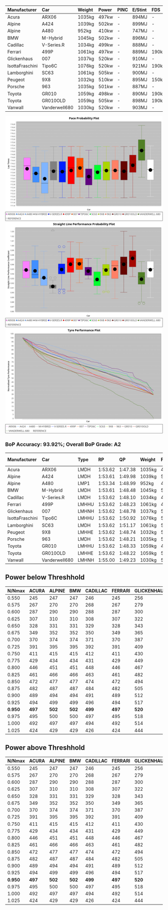 |Manufacturer|Car|Weight|Power|PINC|E/Stint|FDS|
|:-|:-|:-|:-|:-|:-|:-|
|Acura|ARX06|1035kg|497kw|-|894MJ|-|
|Alpine|A424|1039kg|502kw|-|899MJ|-|
|Alpine|A480|952kg|410kw|-|747MJ|-|
|BMW|M-Hybrid|1045kg|502kw|-|896MJ|-|
|Cadillac|V-Series.R|1034kg|499kw|-|888MJ|-|
|Ferrari|499P|1061kg|497kw|-|889MJ|190kph|
|Glickenhaus|007|1037kg|520kw|-|910MJ|-|
|IsottaFraschini|Tipo6C|1076kg|520kw|-|921MJ|190kph|
|Lamborghini|SC63|1061kg|505kw|-|900MJ|-|
|Peugeot|9X8|1032kg|510kw|-|895MJ|150kph|
|Porsche|963|1035kg|501kw|-|887MJ|-|
|Toyota|GR010|1059kg|498kw|-|890MJ|190kph|
|Toyota|GR010OLD|1059kg|505kw|-|898MJ|190kph|
|Vanwall|Vanderwell680|1030kg|520kw|-|903MJ|-|

![PACECHART](./IMG/AUTO.png)
![STRAIGHTLINEPERFORMANCECHART](./IMG/AUTO_sp.png)
![TYREPERFORMANCECHART](./IMG/AUTO_tw.png)

### BoP Accuracy: 93.92%; Overall BoP Grade: A2
|Manufacturer|Car|Type|RP|QP|Weight|Power¹|Threshhold|PINC|Power²|E/Stint|AVG Vmax|FDS|RDLC|L/Stint|BOP-Grade|ModelAccuracy|ModelPoints|Match%|
|:-|:-|:-|:-|:-|:-|:-|:-|:-|:-|:-|:-|:-|:-|:-|:-|:-|:-|:-|
|Acura|ARX06|LMDH|1:53.62|1:47.38|1035kg|497kw|0.0kph|-|497kw|894MJ|278.62kph|-|1.02|35|-A2|100.00%|995|92.51%|
|Alpine|A424|LMDH|1:53.61|1:49.98|1039kg|502kw|0.0kph|-|502kw|899MJ|278.56kph|-|1.02|35|~A1|80.53%|517|96.62%|
|Alpine|A480|LMP1|1:53.34|1:48.99|952kg|410kw|0.0kph|-|410kw|747MJ|273.60kph|-|0.97|32|~A1|56.35%|794|100.00%|
|BMW|M-Hybrid|LMDH|1:53.61|1:48.48|1045kg|502kw|0.0kph|-|502kw|896MJ|274.47kph|-|1.02|35|~A1|96.62%|1656|97.79%|
|Cadillac|V-Series.R|LMDH|1:53.62|1:48.10|1034kg|499kw|0.0kph|-|499kw|888MJ|278.50kph|-|1.02|35|~A1|90.68%|2081|100.00%|
|Ferrari|499P|LMHHU|1:53.62|1:48.23|1061kg|497kw|0.0kph|-|497kw|889MJ|279.51kph|190kph|1.03|35|~A1|94.63%|2574|100.00%|
|Glickenhaus|007|LMHNH|1:53.62|1:48.78|1037kg|520kw|0.0kph|-|520kw|910MJ|282.08kph|-|0.95|35|~A1|94.93%|1610|100.00%|
|IsottaFraschini|Tipo6C|LMHHU|1:53.62|1:50.92|1076kg|520kw|0.0kph|-|520kw|921MJ|278.49kph|190kph|1.03|35|+B1|66.67%|96|85.64%|
|Lamborghini|SC63|LMDH|1:53.62|1:51.17|1061kg|505kw|0.0kph|-|505kw|900MJ|275.35kph|-|1.03|35|+A2|92.15%|399|94.46%|
|Peugeot|9X8|LMHHE|1:53.62|1:48.74|1032kg|510kw|0.0kph|-|510kw|895MJ|278.85kph|150kph|1.03|35|~A1|83.80%|2473|100.00%|
|Porsche|963|LMDH|1:53.62|1:48.21|1035kg|501kw|0.0kph|-|501kw|887MJ|279.15kph|-|1.02|35|~A1|95.67%|5902|99.54%|
|Toyota|GR010|LMHHU|1:53.62|1:48.33|1059kg|498kw|0.0kph|-|498kw|890MJ|279.65kph|190kph|1.03|35|~A1|91.69%|3310|100.00%|
|Toyota|GR010OLD|LMHHE|1:53.62|1:48.22|1059kg|505kw|0.0kph|-|505kw|898MJ|281.98kph|190kph|1.03|35|~A1|85.24%|1322|100.00%|
|Vanwall|Vanderwell680|LMHNH|1:55.00|1:49.23|1030kg|520kw|0.0kph|-|520kw|903MJ|276.76kph|-|1.01|35|+Ω1|93.72%|627|48.33%|

## Power below Threshhold
|N/Nmax|ACURA|ALPINE|BMW|CADILLAC|FERRARI|GLICKENHAUS|ISOTTAFRASCHINI|LAMBORGHINI|PEUGEOT|PORSCHE|TOYOTA|TOYOTA|VANWALL|​|RPM|A480|
|:-|:-|:-|:-|:-|:-|:-|:-|:-|:-|:-|:-|:-|:-|:-|:-|:-|
|0.550|245|247|247|246|245|256|256|249|251|247|245|249|256|​|--|-|
|0.575|267|270|270|268|267|279|279|272|274|270|268|272|279|​|--|-|
|0.600|287|290|290|288|287|300|300|292|295|290|288|292|300|​|--|-|
|0.625|307|310|310|308|307|322|322|312|316|310|308|312|322|​|--|-|
|0.650|328|331|331|329|328|343|343|333|337|331|329|333|343|​|--|-|
|0.675|349|352|352|350|349|365|365|355|358|352|350|355|365|​|--|-|
|0.700|370|374|374|371|370|387|387|376|380|373|371|376|387|​|--|-|
|0.725|391|395|395|392|391|409|409|397|401|394|392|397|409|​|--|-|
|0.750|411|415|415|412|411|430|430|417|422|414|411|417|430|​|--|-|
|0.775|429|434|434|431|429|449|449|436|441|433|430|436|449|​|5000|241|
|0.800|446|451|451|448|446|467|467|454|458|450|447|454|467|​|5500|284|
|0.825|461|466|466|463|461|482|482|469|473|465|462|469|482|​|6000|318|
|0.850|472|477|477|474|472|494|494|480|485|476|473|480|494|​|6500|359|
|0.875|482|487|487|484|482|505|505|490|495|486|483|490|505|​|7000|401|
|0.900|489|494|494|491|489|512|512|497|502|493|490|497|512|​|7500|411|
|0.925|494|499|499|496|494|517|517|502|507|498|495|502|517|​|8000|407|
|**0.950**|**497**|**502**|**502**|**499**|**497**|**520**|**520**|**505**|**510**|**501**|**498**|**505**|**520**|**​**|**8500**|**410**|
|0.975|495|500|500|497|495|518|518|503|508|499|496|503|518|​|9000|205|
|1.000|492|497|497|494|492|514|514|500|505|496|493|500|514|​|--|-|
|1.025|424|429|429|426|424|444|444|431|436|428|425|431|444|​|--|-|

## Power above Threshhold
|N/Nmax|ACURA|ALPINE|BMW|CADILLAC|FERRARI|GLICKENHAUS|ISOTTAFRASCHINI|LAMBORGHINI|PEUGEOT|PORSCHE|TOYOTA|TOYOTA|VANWALL|​|RPM|A480|
|:-|:-|:-|:-|:-|:-|:-|:-|:-|:-|:-|:-|:-|:-|:-|:-|:-|
|0.550|245|247|247|246|245|256|256|249|251|247|245|249|256|​|--|-|
|0.575|267|270|270|268|267|279|279|272|274|270|268|272|279|​|--|-|
|0.600|287|290|290|288|287|300|300|292|295|290|288|292|300|​|--|-|
|0.625|307|310|310|308|307|322|322|312|316|310|308|312|322|​|--|-|
|0.650|328|331|331|329|328|343|343|333|337|331|329|333|343|​|--|-|
|0.675|349|352|352|350|349|365|365|355|358|352|350|355|365|​|--|-|
|0.700|370|374|374|371|370|387|387|376|380|373|371|376|387|​|--|-|
|0.725|391|395|395|392|391|409|409|397|401|394|392|397|409|​|--|-|
|0.750|411|415|415|412|411|430|430|417|422|414|411|417|430|​|--|-|
|0.775|429|434|434|431|429|449|449|436|441|433|430|436|449|​|5000|241|
|0.800|446|451|451|448|446|467|467|454|458|450|447|454|467|​|5500|284|
|0.825|461|466|466|463|461|482|482|469|473|465|462|469|482|​|6000|318|
|0.850|472|477|477|474|472|494|494|480|485|476|473|480|494|​|6500|359|
|0.875|482|487|487|484|482|505|505|490|495|486|483|490|505|​|7000|401|
|0.900|489|494|494|491|489|512|512|497|502|493|490|497|512|​|7500|411|
|0.925|494|499|499|496|494|517|517|502|507|498|495|502|517|​|8000|407|
|**0.950**|**497**|**502**|**502**|**499**|**497**|**520**|**520**|**505**|**510**|**501**|**498**|**505**|**520**|**​**|**8500**|**410**|
|0.975|495|500|500|497|495|518|518|503|508|499|496|503|518|​|9000|205|
|1.000|492|497|497|494|492|514|514|500|505|496|493|500|514|​|--|-|
|1.025|424|429|429|426|424|444|444|431|436|428|425|431|444|​|--|-|
